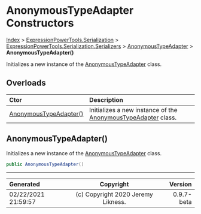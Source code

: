 ﻿# AnonymousTypeAdapter Constructors

[Index](../index.md) > [ExpressionPowerTools.Serialization](ExpressionPowerTools.Serialization.a.md) > [ExpressionPowerTools.Serialization.Serializers](ExpressionPowerTools.Serialization.Serializers.n.md) > [AnonymousTypeAdapter](ExpressionPowerTools.Serialization.Serializers.AnonymousTypeAdapter.cs.md) > **AnonymousTypeAdapter()**

Initializes a new instance of the [AnonymousTypeAdapter](ExpressionPowerTools.Serialization.Serializers.AnonymousTypeAdapter.cs.md) class.

## Overloads

| Ctor | Description |
| :-- | :-- |
| [AnonymousTypeAdapter()](#anonymoustypeadapter) | Initializes a new instance of the [AnonymousTypeAdapter](ExpressionPowerTools.Serialization.Serializers.AnonymousTypeAdapter.cs.md) class. |

## AnonymousTypeAdapter()

Initializes a new instance of the [AnonymousTypeAdapter](ExpressionPowerTools.Serialization.Serializers.AnonymousTypeAdapter.cs.md) class.

```csharp
public AnonymousTypeAdapter()
```



---

| Generated | Copyright | Version |
| :-- | :-: | --: |
| 02/22/2021 21:59:57 | (c) Copyright 2020 Jeremy Likness. | 0.9.7-beta |
